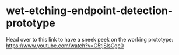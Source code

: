 # wet-etching-endpoint-detection-prototype

Head over to this link to have a sneek peek on the working prototype: https://www.youtube.com/watch?v=G5tjSlsCgc0

